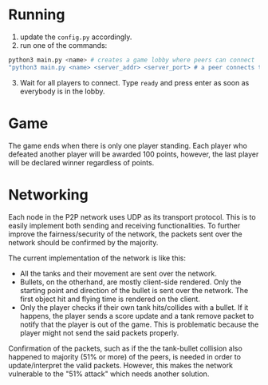 # Running
1. update the `config.py` accordingly.
2. run one of the commands:
```sh
python3 main.py <name> # creates a game lobby where peers can connect
"python3 main.py <name> <server_addr> <server_port> # a peer connects to the given lobby
```
3. Wait for all players to connect. Type `ready` and press enter as soon as everybody is in the lobby.


# Game
The game ends when there is only one player standing. Each player who defeated another player will be awarded 100 points, however, the last player will be declared winner regardless of points.


# Networking
Each node in the P2P network uses UDP as its transport protocol. This is to easily implement both sending and receiving functionalities.
To further improve the fairness/security of the network, the packets sent over the network should be confirmed by the majority.

The current implementation of the network is like this:
* All the tanks and their movement are sent over the network.
* Bullets, on the otherhand, are mostly client-side rendered. Only the starting point and direction of the bullet is sent over the network. The first object hit and flying time is rendered on the client.
* Only the player checks if their own tank hits/collides with a bullet. If it happens, the player sends a score update and a tank remove packet to notify that the player is out of the game. This is problematic because the player might not send the said packets properly.

Confirmation of the packets, such as if the the tank-bullet collision also happened to majority (51% or more) of the peers, is needed in order to update/interpret the valid packets. However, this makes the network vulnerable to the "51% attack" which needs another solution.
